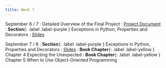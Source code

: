 ```yaml
---
title: Week 7
---
```


September 6 / 7
: Detailed Overview of the Final Project
    : [Project Document](https://uninorte-my.sharepoint.com/:w:/g/personal/jposada_uninorte_edu_co/Ef114mdBGmlJuyO8JpupvDYBau31DvzA5sEZ4dcdpVBAaw)
: **Section**{: .label .label-purple } Exceptions in Python, Properties and Decorators
  : [Slides](https://uninorte-my.sharepoint.com/:b:/g/personal/jposada_uninorte_edu_co/EZLCvkI7aY9CjSwB4KXZOvMBffQgs7az_GJtpFt0_eANxQ?e=0GvgLI)

September 7 / 8
: **Section**{: .label .label-purple } Exceptions in Python, Properties and Decorators
  : [Slides](https://uninorte-my.sharepoint.com/:b:/g/personal/jposada_uninorte_edu_co/EZLCvkI7aY9CjSwB4KXZOvMBffQgs7az_GJtpFt0_eANxQ?e=0GvgLI)
: **Book Chapter**{: .label .label-yellow } Chapter 4 Expecting the Unexpected
: **Book Chapter**{: .label .label-yellow } Chapter 5 When to Use Object-Oriented Programming
